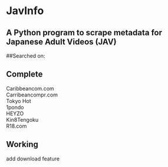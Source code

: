 # JavInfo  
## A Python program to scrape metadata for Japanese Adult Videos (JAV) 
##Searched on:  


## Complete    
Caribbeancom.com  
Carribeancompr.com    
Tokyo Hot   
1pondo  
HEYZO   
Kin8Tengoku   
R18.com   
##  Working  
add download feature  

